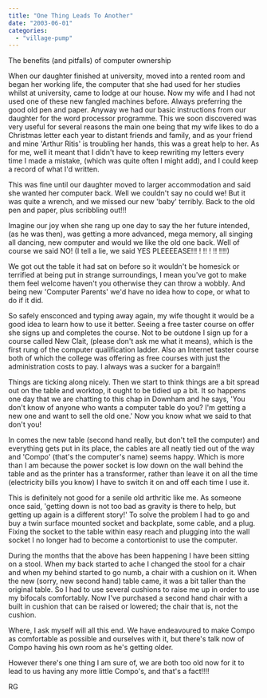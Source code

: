 ```yaml
---
title: "One Thing Leads To Another"
date: "2003-06-01"
categories: 
  - "village-pump"
---
```


The benefits (and pitfalls) of computer ownership

When our daughter finished at university, moved into a rented room and began her working life, the computer that she had used for her studies whilst at university, came to lodge at our house. Now my wife and I had not used one of these new fangled machines before. Always preferring the good old pen and paper. Anyway we had our basic instructions from our daughter for the word processor programme. This we soon discovered was very useful for several reasons the main one being that my wife likes to do a Christmas letter each year to distant friends and family, and as your friend and mine 'Arthur Ritis' is troubling her hands, this was a great help to her. As for me, well it meant that I didn't have to keep rewriting my letters every time I made a mistake, (which was quite often I might add), and I could keep a record of what I'd written.

This was fine until our daughter moved to larger accommodation and said she wanted her computer back. Well we couldn't say no could we! But it was quite a wrench, and we missed our new 'baby' terribly. Back to the old pen and paper, plus scribbling out!!!

Imagine our joy when she rang up one day to say the her future intended, (as he was then), was getting a more advanced, mega memory, all singing all dancing, new computer and would we like the old one back. Well of course we said NO! (I tell a lie, we said YES PLEEEEASE!!! ! !! ! !! !!!!)

We got out the table it had sat on before so it wouldn't be homesick or terrified at being put in strange surroundings, I mean you've got to make them feel welcome haven't you otherwise they can throw a wobbly. And being new 'Computer Parents' we'd have no idea how to cope, or what to do if it did.

So safely ensconced and typing away again, my wife thought it would be a good idea to learn how to use it better. Seeing a free taster course on offer she signs up and completes the course. Not to be outdone I sign up for a course called New Clait, (please don't ask me what it means), which is the first rung of the computer qualification ladder. Also an Internet taster course both of which the college was offering as free courses with just the administration costs to pay. I always was a sucker for a bargain!!

Things are ticking along nicely. Then we start to think things are a bit spread out on the table and worktop, it ought to be tidied up a bit. It so happens one day that we are chatting to this chap in Downham and he says, 'You don't know of anyone who wants a computer table do you? I'm getting a new one and want to sell the old one.' Now you know what we said to that don't you!

In comes the new table (second hand really, but don't tell the computer) and everything gets put in its place, the cables are all neatly tied out of the way and 'Compo' (that's the computer's name) seems happy. Which is more than I am because the power socket is low down on the wall behind the table and as the printer has a transformer, rather than leave it on all the time (electricity bills you know) I have to switch it on and off each time I use it.

This is definitely not good for a senile old arthritic like me. As someone once said, 'getting down is not too bad as gravity is there to help, but getting up again is a different story!' To solve the problem I had to go and buy a twin surface mounted socket and backplate, some cable, and a plug. Fixing the socket to the table within easy reach and plugging into the wall socket I no longer had to become a contortionist to use the computer.

During the months that the above has been happening I have been sitting on a stool. When my back started to ache I changed the stool for a chair and when my behind started to go numb, a chair with a cushion on it. When the new (sorry, new second hand) table came, it was a bit taller than the original table. So I had to use several cushions to raise me up in order to use my bifocals comfortably. Now I've purchased a second hand chair with a built in cushion that can be raised or lowered; the chair that is, not the cushion.

Where, I ask myself will all this end. We have endeavoured to make Compo as comfortable as possible and ourselves with it, but there's talk now of Compo having his own room as he's getting older.

However there's one thing I am sure of, we are both too old now for it to lead to us having any more little Compo's, and that's a fact!!!!

RG
